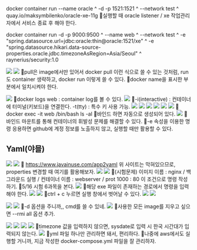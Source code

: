docker container run --name oracle ^
-d -p 1521:1521 ^
--network test ^
quay.io/maksymbilenko/oracle-xe-11g
📌실행할 때 oracle listener / xe 작업관리자에서 서비스 종료 후 해야 한다.


docker container run -d -p 9000:9500 ^
--name web ^
--network test ^
-e "spring.datasource.url=jdbc:oracle:thin@oracle:1521/xe" ^
-e "spring.datasource.hikari.data-source-properties.oracle.jdbc.timezoneAsRegion=Asia/Seoul" ^
raynerius/security:1.0



![](../image/Pasted%20image%2020240508090425.png)
![](../image/Pasted%20image%2020240508092116.png)
📌pull은 image에서만 있어서 docker pull 이런 식으로 쓸 수 있는 것처럼, run도 container 생략하고, docker run 이렇게 쓸 수 있다.
📌docker name을 표시한 부분에서 일치시켜야 한다.

![](../image/Pasted%20image%2020240508093717.png)
📌docker logs web : container log를 볼 수 있다.
![](../image/Pasted%20image%2020240508093759.png)
📌-i(interactive) : 컨테이너에 터미널(키보드)을 연결한다.
-t(tty) : 특수 키 사용 가능.
![](../image/Pasted%20image%2020240508094542.png)
![](../image/Pasted%20image%2020240508101404.png)
![](../image/Pasted%20image%2020240508101424.png)
![](../image/Pasted%20image%2020240508111111.png)
![](../image/Pasted%20image%2020240508111216.png)
![](../image/Pasted%20image%2020240508111240.png)
📌docker exec -it web /bin/bash
ls -al
📌바인드 하면 자동으로 생성되어 있다.
![](../image/Pasted%20image%2020240508111445.png)
📌바인드 마운트를 통해 컨테이너의 휘발성 문제를 해결할 수 있다.
📌-e 속성을 이용한 명령 응용하면 github에 계정 정보를 노출하지 않고, 실행할 때만 활용할 수 있다.



## Yaml(야믈)
![](../image/Pasted%20image%2020240508113849.png)
![](../image/Pasted%20image%2020240508114153.png)
📌 https://www.javainuse.com/app2yaml 위 사이트는 막혀있으므로, properties 변경할 때 여기를 활용해보자.
![](../image/Pasted%20image%2020240508114706.png)
![](../image/Pasted%20image%2020240508114907.png)
📌(시험문제) 이미지 이름 : nginx / 백그라운드 실행 / 컨테이너 이름 : webserver / prot 1000 : 80 이 조건으로 명령 작성하기.
📌5/16 시험 6과목을 본다.
![](../image/Pasted%20image%2020240508120315.png)
📌해당 exe 파일이 존재하는 경로에서 명령을 입력해야 한다.
![](../image/Pasted%20image%2020240508121223.png)
![](../image/Pasted%20image%2020240508121234.png)
📌ctrl + c 누르면 실행 창에서 벗어날 수 있다.
![](../image/Pasted%20image%2020240508121328.png)
![](../image/Pasted%20image%2020240508121358.png)

![](../image/Pasted%20image%2020240508121731.png)
![](../image/Pasted%20image%2020240508121720.png)
📌-d 옵션을 주니까,, cmd를 쓸 수 있네.
![](../image/Pasted%20image%2020240508121826.png)
📌사용한 모든 image를 지우고 싶으면 --rmi all 옵션 추가.

 
![](../image/Pasted%20image%2020240508122242.png)
![](../image/Pasted%20image%2020240508123826.png)
![](../image/Pasted%20image%2020240508124638.png)
![](../image/Pasted%20image%2020240508124709.png)
📌timezone 값을 입력하지 않으면, sysdate로 입력 시 한국 시간대가 입력되지 않는다.
![](../image/Pasted%20image%2020240508142238.png)
📌yml 파일 하나만 관리하면 돼서, 편리하다.
📌나중에 aws에서도 실행할 거니까, 지금 작성한 docker-compose.yml 파일을 잘 관리하자.

